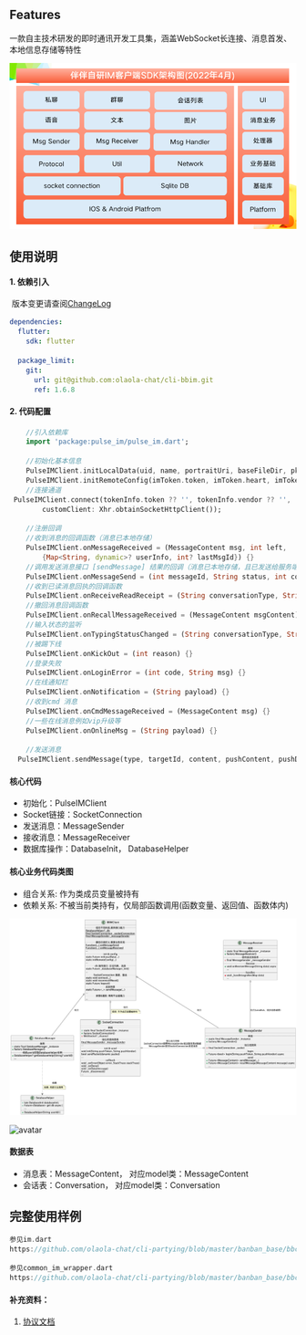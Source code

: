 ## Features

一款自主技术研发的即时通讯开发工具集，涵盖WebSocket长连接、消息首发、本地信息存储等特性



![arch](./img.png)

## 使用说明

#### 1. 依赖引入

​	版本变更请查阅[ChangeLog](./CHANGELOG.md)

```yaml
dependencies:
  flutter:
    sdk: flutter

  package_limit:
    git:
      url: git@github.com:olaola-chat/cli-bbim.git
      ref: 1.6.8
```



#### 2. 代码配置
```dart
	//引入依赖库  
	import 'package:pulse_im/pulse_im.dart';
  
	//初始化基本信息
	PulseIMClient.initLocalData(uid, name, portraitUri, baseFileDir, pkg, version)
	PulseIMClient.initRemoteConfig(imToken.token, imToken.heart, imToken.socketAddress, imToken.imDomain);
	//连接通道
 PulseIMClient.connect(tokenInfo.token ?? '', tokenInfo.vendor ?? '', 
        customClient: Xhr.obtainSocketHttpClient());
	
	//注册回调
	//收到消息的回调函数（消息已本地存储）
	PulseIMClient.onMessageReceived = (MessageContent msg, int left,
        {Map<String, dynamic>? userInfo, int? lastMsgId}) {}
	//调用发送消息接口 [sendMessage] 结果的回调（消息已本地存储，且已发送给服务端）
	PulseIMClient.onMessageSend = (int messageId, String status, int code,  {String? errorMsg ,int? sentTrigger}) {}
	//收到已读消息回执的回调函数
	PulseIMClient.onReceiveReadReceipt = (String conversationType, String targetId, int timestamp) {}
	//撤回消息回调函数
	PulseIMClient.onRecallMessageReceived = (MessageContent msgContent) {}
	//输入状态的监听
	PulseIMClient.onTypingStatusChanged = (String conversationType, String targetId) {}
	//被踢下线
	PulseIMClient.onKickOut = (int reason) {}
	//登录失败
	PulseIMClient.onLoginError = (int code, String msg) {}
	//在线通知栏
	PulseIMClient.onNotification = (String payload) {}
	//收到cmd 消息
	PulseIMClient.onCmdMessageReceived = (MessageContent msg) {}
	//一些在线消息例如vip升级等
	PulseIMClient.onOnlineMsg = (String payload) {}

	//发送消息
  PulseIMClient.sendMessage(type, targetId, content, pushContent, pushData, '' , saveToDb);

```

#### 核心代码
* 初始化：PulseIMClient
* Socket链接：SocketConnection
* 发送消息：MessageSender
* 接收消息：MessageReceiver
* 数据库操作：DatabaseInit， DatabaseHelper

#### 核心业务代码类图
 
* 组合关系: 作为类成员变量被持有
* 依赖关系: 不被当前类持有，仅局部函数调用(函数变量、返回值、函数体内)

![avatar](out/pulse_im/pulse_im.png)

![avatar](out/common_im_depend/common_im_depend.png)


#### 数据表
* 消息表：MessageContent， 对应model类：MessageContent
* 会话表：Conversation， 对应model类：Conversation


## 完整使用样例

```dart
参见im.dart
https://github.com/olaola-chat/cli-partying/blob/master/banban_base/bbcore/lib/src/im.dart

参见common_im_wrapper.dart
https://github.com/olaola-chat/cli-partying/blob/master/banban_base/bbcore/lib/src/common_im_wrapper.dart
```



#### 补充资料：

 1. [协议文档](./im协议文档.pdf)





